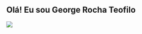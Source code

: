 ## Olá! Eu sou George Rocha Teofilo

<a href=""> <img align="center" src="https://github-readme-stats-sigma-five.vercel.app/api/top-langs/?username=georteofilo&theme=gotham&line_height=40&hide=css"/> </a>

<!--
**georteofilo/georteofilo** is a ✨ _special_ ✨ repository because its `README.md` (this file) appears on your GitHub profile.

Here are some ideas to get you started:

- 🔭 I’m currently working on ...
- 🌱 I’m currently learning ...
- 👯 I’m looking to collaborate on ...
- 🤔 I’m looking for help with ...
- 💬 Ask me about ...
- 📫 How to reach me: ...
- 😄 Pronouns: ...
- ⚡ Fun fact: ...
-->

